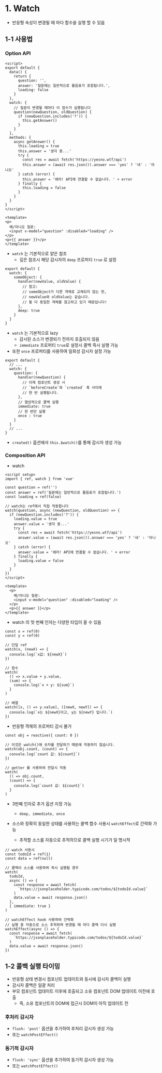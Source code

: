 # 1. Watch

-   반응형 속성이 변경될 때 마다 함수을 실행 할 수 있음

## 1-1 사용법

### Option API

```
<script>
export default {
  data() {
    return {
      question: '',
      answer: '질문에는 일반적으로 물음표가 포함됩니다.',
      loading: false
    }
  },
  watch: {
    // 질문이 변경될 때마다 이 함수가 실행됩니다
    question(newQuestion, oldQuestion) {
      if (newQuestion.includes('?')) {
        this.getAnswer()
      }
    }
  },
  methods: {
    async getAnswer() {
      this.loading = true
      this.answer = '생각 중...'
      try {
        const res = await fetch('https://yesno.wtf/api')
        this.answer = (await res.json()).answer === 'yes' ? '네' : '아니오'
      } catch (error) {
        this.answer = '에러! API에 연결할 수 없습니다. ' + error
      } finally {
        this.loading = false
      }
    }
  }
}
</script>

<template>
<p>
  예/아니오 질문:
  <input v-model="question" :disabled="loading" />
</p>
<p>{{ answer }}</p>
</template>
```

-   `watch` 는 기본적으로 얕은 참조
    -   깊은 참조시 해당 감시자의 `deep` 프로퍼티 `true` 로 설정

```
export default {
  watch: {
    someObject: {
      handler(newValue, oldValue) {
        // 참고:
        // someObject가 다른 객체로 교체되지 않는 한,
        // newValue와 oldValue는 같습니다.
        // 둘 다 동일한 객체를 참고하고 있기 때문입니다!
      },
      deep: true
    }
  }
}
```

-   `watch` 는 기본적으로 lazy
    -   감시된 소스가 변경되기 전까지 호출되지 않음
    -   `immediate` 프로퍼티 `true`로 설정시 콜백 즉시 실행 가능
-   또한 `once` 프로퍼티를 사용하여 일회성 감시자 설정 가능

```
export default {
  // ...
  watch: {
    question: {
      handler(newQuestion) {
        // 이제 컴포넌트 생성 시
        // `beforeCreate`와 `created` 훅 사이에
        // 한 번 실행됩니다.
      },
      // 열성적으로 콜백 실행
      immediate: true
      // 한 번만 실행
      once : true
    }
  }
  // ...
}
```

-   `created()` 옵션에서 `this.$watch()`를 통해 감시자 생성 가능

### Composition API

-   watch

```
<script setup>
import { ref, watch } from 'vue'

const question = ref('')
const answer = ref('질문에는 일반적으로 물음표가 포함됩니다.')
const loading = ref(false)

// watch는 ref에서 직접 작동합니다
watch(question, async (newQuestion, oldQuestion) => {
  if (newQuestion.includes('?')) {
    loading.value = true
    answer.value = '생각 중...'
    try {
      const res = await fetch('https://yesno.wtf/api')
      answer.value = (await res.json()).answer === 'yes' ? '네' : '아니오'
    } catch (error) {
      answer.value = '에러! API에 연결할 수 없습니다. ' + error
    } finally {
      loading.value = false
    }
  }
})
</script>

<template>
  <p>
    예/아니오 질문:
    <input v-model="question" :disabled="loading" />
  </p>
  <p>{{ answer }}</p>
</template>
```

-   watch 의 첫 번째 인자는 다양한 타입이 올 수 있음

```
const x = ref(0)
const y = ref(0)

// 단일 ref
watch(x, (newX) => {
  console.log(`x값: ${newX}`)
})

// 함수
watch(
  () => x.value + y.value,
  (sum) => {
    console.log(`x + y: ${sum}`)
  }
)

// 배열
watch([x, () => y.value], ([newX, newY]) => {
  console.log(`x는 ${newX}이고, y는 ${newY} 입니다.`)
})
```

-   반응형 객체의 프로퍼티 감시 불가

```
const obj = reactive({ count: 0 })

// 이것은 watch()에 숫자를 전달하기 때문에 작동하지 않습니다.
watch(obj.count, (count) => {
  console.log(`count 값: ${count}`)
})

// getter 를 사용하여 전달시 작동
watch(
  () => obj.count,
  (count) => {
    console.log(`count 값: ${count}`)
  }
)
```

-   3번째 인자로 추가 옵션 지정 가능

    -   `deep, immediate, once`

-   소스와 정확히 동일한 상태를 사용하는 콜백 함수 사용시 `watchEffect`로 간략화 가능
    -   추적할 소스를 자동으로 추적하므로 콜백 실행 시기가 덜 명시적

```
// watch 사용시
const todoId = ref(1)
const data = ref(null)

// 콜백이 소스를 사용하며 즉시 실행될 경우
watch(
  todoId,
  async () => {
    const response = await fetch(
      `https://jsonplaceholder.typicode.com/todos/${todoId.value}`
    )
    data.value = await response.json()
  },
  { immediate: true }
)

// watchEffect hook 사용하여 간략화
// 실행 중 자동으로 소스 추적하며 변경될 때 마다 콜백 다시 실행
watchEffect(async () => {
  const response = await fetch(
    `https://jsonplaceholder.typicode.com/todos/${todoId.value}`
  )
  data.value = await response.json()
})
```

## 1-2 콜백 실행 타이밍

-   반응형 상태 변경시 컴포넌트 업데이트와 동시에 감시자 콜백이 실행
-   감시자 콜백은 일괄 처리
-   부모 컴포넌트 업데이트 이후에 호출되고 소유 컴포넌트 DOM 업데이트 이전에 호출
    -   즉, 소유 컴포넌트의 DOM에 접근시 DOM이 아직 업데이트 전

### 후처리 감시자

-   `flush: 'post'` 옵션을 추가하여 후처리 감시자 생성 가능
-   또는 `watchPostEffect()`

### 동기적 감시자

-   `flush: 'sync'` 옵션을 추가하여 동기적 감시자 생성 가능
-   또는 `watchPostEffect()`
